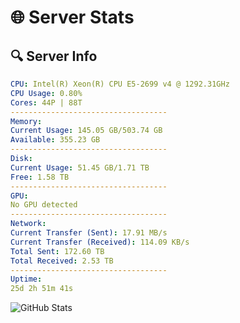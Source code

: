 # 🌐 Server Stats
## 🔍 Server Info
```yaml
CPU: Intel(R) Xeon(R) CPU E5-2699 v4 @ 1292.31GHz
CPU Usage: 0.80%
Cores: 44P | 88T
-----------------------------------
Memory:
Current Usage: 145.05 GB/503.74 GB
Available: 355.23 GB
-----------------------------------
Disk:
Current Usage: 51.45 GB/1.71 TB
Free: 1.58 TB
-----------------------------------
GPU:
No GPU detected
-----------------------------------
Network:
Current Transfer (Sent): 17.91 MB/s
Current Transfer (Received): 114.09 KB/s
Total Sent: 172.60 TB
Total Received: 2.53 TB
-----------------------------------
Uptime:
25d 2h 51m 41s
```
![GitHub Stats](https://img.shields.io/badge/Updated-2025-03-05_01:34:59-blue)